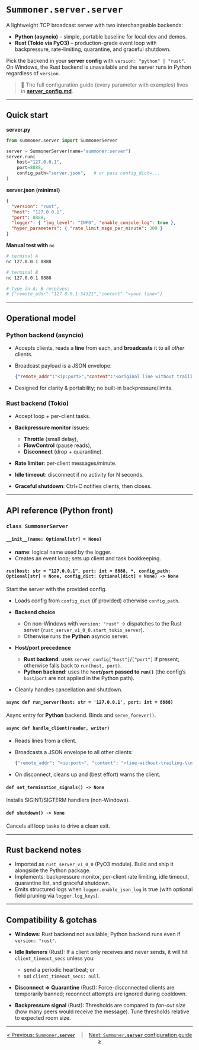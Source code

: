 # <code style="background: transparent;">Summoner<b>.server.server</b></code>

A lightweight TCP broadcast server with two interchangeable backends:

* **Python (asyncio)** – simple, portable baseline for local dev and demos.
* **Rust (Tokio via PyO3)** – production-grade event loop with backpressure, rate-limiting, quarantine, and graceful shutdown.

Pick the backend in your **server config** with `version: "python" | "rust"`. On Windows, the Rust backend is unavailable and the server runs in Python regardless of `version`.

> 📎 The full configuration guide (every parameter with examples) lives in **[server\_config.md](./server_config.md)**.

---

## Quick start

**server.py**

```python
from summoner.server import SummonerServer

server = SummonerServer(name="summoner:server")
server.run(
    host="127.0.0.1",
    port=8888,
    config_path="server.json",   # or pass config_dict=...
)
```

**server.json (minimal)**

```json
{
  "version": "rust",
  "host": "127.0.0.1",
  "port": 8888,
  "logger": { "log_level": "INFO", "enable_console_log": true },
  "hyper_parameters": { "rate_limit_msgs_per_minute": 300 }
}
```

**Manual test with `nc`**

```bash
# terminal A
nc 127.0.0.1 8888

# terminal B
nc 127.0.0.1 8888

# type in A; B receives:
# {"remote_addr":"127.0.0.1:54321","content":"<your line>"}
```

---

## Operational model

### Python backend (asyncio)

* Accepts clients, reads a **line** from each, and **broadcasts** it to all *other* clients.
* Broadcast payload is a JSON envelope:

  ```json
  {"remote_addr":"<ip:port>","content":"<original line without trailing \\n>"}
  ```
* Designed for clarity & portability; no built-in backpressure/limits.

### Rust backend (Tokio)

* Accept loop + per-client tasks.
* **Backpressure monitor** issues:

  * **Throttle** (small delay),
  * **FlowControl** (pause reads),
  * **Disconnect** (drop + quarantine).
* **Rate limiter**: per-client messages/minute.
* **Idle timeout**: disconnect if no activity for N seconds.
* **Graceful shutdown**: Ctrl+C notifies clients, then closes.

---

## API reference (Python front)

### `class SummonerServer`

#### `__init__(name: Optional[str] = None)`

* **name**: logical name used by the logger.
* Creates an event loop; sets up client and task bookkeeping.

#### `run(host: str = "127.0.0.1", port: int = 8888, *, config_path: Optional[str] = None, config_dict: Optional[dict] = None) -> None`

Start the server with the provided config.

* Loads config from `config_dict` (if provided) otherwise `config_path`.
* **Backend choice**

  * On non-Windows with `version: "rust"` → dispatches to the Rust server (`rust_server_v1_0_0.start_tokio_server`).
  * Otherwise runs the **Python** asyncio server.
* **Host/port precedence**

  * **Rust backend**: uses `server_config["host"]`/`["port"]` if present; otherwise falls back to `run(host, port)`.
  * **Python backend**: uses the **`host`/`port` passed to `run()`** (the config’s `host`/`port` are not applied in the Python path).
* Cleanly handles cancellation and shutdown.

#### `async def run_server(host: str = '127.0.0.1', port: int = 8888)`

Async entry for **Python** backend. Binds and `serve_forever()`.

#### `async def handle_client(reader, writer)`

* Reads lines from a client.
* Broadcasts a JSON envelope to all other clients:

  ```python
  {"remote_addr": "<ip:port>", "content": "<line-without-trailing-\\n>"}
  ```
* On disconnect, cleans up and (best effort) warns the client.

#### `def set_termination_signals() -> None`

Installs SIGINT/SIGTERM handlers (non-Windows).

#### `def shutdown() -> None`

Cancels all loop tasks to drive a clean exit.

---

## Rust backend notes

* Imported as `rust_server_v1_0_0` (PyO3 module). Build and ship it alongside the Python package.
* Implements: backpressure monitor, per-client rate limiting, idle timeout, quarantine list, and graceful shutdown.
* Emits structured logs when `logger.enable_json_log` is true (with optional field pruning via `logger.log_keys`).

---

## Compatibility & gotchas

* **Windows**: Rust backend not available; Python backend runs even if `version: "rust"`.
* **Idle listeners** (Rust): If a client only receives and never sends, it will hit `client_timeout_secs` unless you:

  * send a periodic heartbeat; or
  * set `client_timeout_secs: null`.
* **Disconnect ⇒ Quarantine** (Rust): Force-disconnected clients are temporarily banned; reconnect attempts are ignored during cooldown.
* **Backpressure signal** (Rust): Thresholds are compared to *fan-out size* (how many peers would receive the message). Tune thresholds relative to expected room size.

---

<p align="center">
  <a href="../server.md">&laquo; Previous: <code style="background: transparent;">Summoner<b>.server</b></code></a>
  &nbsp;&nbsp;&nbsp;|&nbsp;&nbsp;&nbsp;
  <a href="./configs.md">Next: <code style="background: transparent;">Summoner<b>.server</b></code> configuration guide &raquo;</a>
</p>
